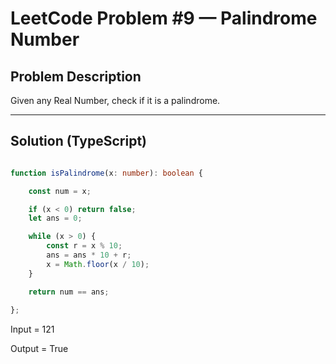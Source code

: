 # LeetCode Problem #9 — Palindrome Number

## Problem Description
Given any Real Number, check if it is a palindrome.

---

## Solution (TypeScript)

```typescript

function isPalindrome(x: number): boolean {

    const num = x;

    if (x < 0) return false;
    let ans = 0;

    while (x > 0) {
        const r = x % 10;
        ans = ans * 10 + r;
        x = Math.floor(x / 10);
    }

    return num == ans;
    
};
```
Input = 121

Output = True
